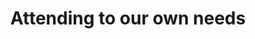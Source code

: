 ---
area: Communication Skills, calgary-cambridge-model
category: 16 - Calgary Cambridge Workshop
title: Attending to our own needs 
description: Attending to our own needs 
audio: /assets/audio/16 - Calgary Cambridge Workshop - Attending to our own needs. Malcolm Thomas - MQ.mp3
article: 
www: 
keywords: Calgary, Cambridge, Model, attend, own, needs
youtube: 
soundcloud: 
---